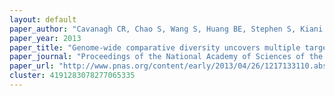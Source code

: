 ```yaml
---
layout: default
paper_author: "Cavanagh CR, Chao S, Wang S, Huang BE, Stephen S, Kiani S, Forrest K, Saintenac C, Brown-Guedira GL, Akhunova A, See D, Bai G, Pumphrey M, Tomar L, Wong D, Kong S, Reynolds M, da Silva ML, Bockelman H, Talbert L, Anderson JA, Dreisigacker S, Baenziger S, Carter A, Korzun V, Morrell PL, Dubcovsky J, Morell MK, Sorrells ME, Hayden MJ, Akhunov E"
paper_year: 2013
paper_title: "Genome-wide comparative diversity uncovers multiple targets of selection for improvement in hexaploid wheat landraces and cultivars"
paper_journal: "Proceedings of the National Academy of Sciences of the United States of America 110: 8057-8062"
paper_url: "http://www.pnas.org/content/early/2013/04/26/1217133110.abstract"
cluster: 4191283078277065335
---
```


